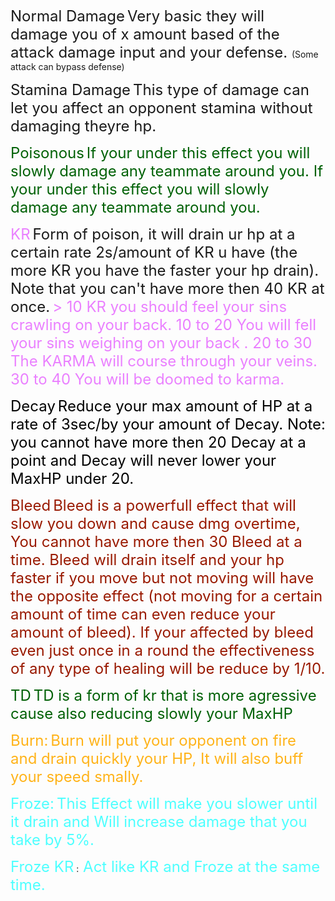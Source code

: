 
<font size="5">Normal Damage</font> <font size="5">
Very basic they will damage you of x amount based of the attack damage input and your defense. </font> (Some attack can bypass defense)

<font size="5">Stamina Damage</font> <font size="5">
	This type of damage can let you affect an opponent stamina without damaging theyre hp. </font> 

<font color="#006106" size="5">Poisonous</font> 	<font color="#006106" size="5">
If your under this effect you will slowly damage any teammate around you.	If your under this effect you will slowly damage any teammate around you.
	</font> 

<font color="#EA80FF" size="5">KR</font> <font size="5">	Form of poison, it will drain ur hp at a certain rate 2s/amount of KR u have (the more KR you have the faster your hp drain).
Note that you can't have more then 40 KR at once.</font> <font color="#EA80FF" size="5">
	> 10 KR you should feel your sins crawling on your back. 
	10 to 20 You will fell your sins weighing on your back .
	20 to 30 The KARMA will course through your veins.
	30 to 40 You will be doomed to karma. </font> 

<font color="#000000" size="5"><stroke color="#ffffff" joins="miter" thickness="4" transparency="0">Decay</stroke></font> <font color="#000000" size="5">
Reduce your max amount of HP at a rate of 3sec/by your amount of Decay.	Note: you cannot have more then 20 Decay at a point and Decay will never lower your MaxHP under 20. </font> 

<font color="#991900" size="5">Bleed</font> <font color="#991900" size="5">	Bleed is a powerfull effect that will slow you down and cause dmg overtime, You cannot have more then 30 Bleed at a time.
Bleed will drain itself and your hp faster if you move but not moving will have the opposite effect (not moving for a certain amount of time can even reduce your amount of bleed).
If your affected by bleed even just once in a round the effectiveness of any type of healing will be reduce by 1/10.</font> 

<font color="#006106" size="5">TD</font> <font color="#006106" size="5">
TD is a form of kr that is more agressive cause also reducing slowly your MaxHP</font> 
	
<font color="#FFB319" size="5">Burn:</font> <font color="#FFB319" size="5">
Burn will put your opponent on fire and drain quickly your HP, It will also buff your speed smally.	</font>
	
<font color="#4DFFFF" size="5">Froze:</font> <font color="#4DFFFF" size="5">
This Effect will make you slower until it drain and Will increase damage that you take by 5%.</font>

<font color="#4DFFFF" size="5">Froze KR</font> :<font color="#4DFFFF" size="5">
Act like KR and Froze at the same time. </font>
